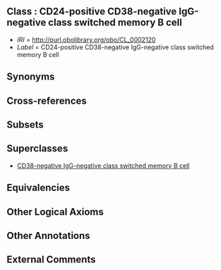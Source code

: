 
## Class : CD24-positive CD38-negative IgG-negative class switched memory B cell

 * *IRI* = http://purl.obolibrary.org/obo/CL_0002120
 * *Label* = CD24-positive CD38-negative IgG-negative class switched memory B cell

## Synonyms


## Cross-references


## Subsets


## Superclasses

 * [CD38-negative IgG-negative class switched memory B cell](../../CL/18/CL_0002118.md)

## Equivalencies


## Other Logical Axioms


## Other Annotations


## External Comments

